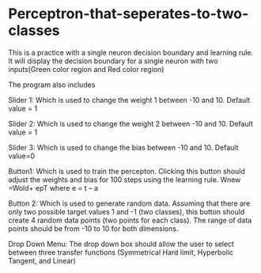 # Perceptron-that-seperates-to-two-classes

This is a practice with a single neuron decision boundary and learning rule. It will display the decision boundary for a single neuron with two inputs(Green color region and Red color region)

 
The program also includes

Slider 1: Which is used to change the weight 1 between -10 and 10. Default value = 1

Slider 2: Which is used to change the weight 2 between -10 and 10. Default value = 1

Slider 3: Which is used to change the bias between -10 and 10. Default value=0

Button1: Which is used to train the percepton. Clicking this button should adjust the weights and bias for 100 steps using the learning rule. Wnew =Wold+ epT  where  e = t – a

Button 2: Which is used to generate random data. Assuming that there are only two possible target values 1 and -1 (two classes), this button should create 4 random data points (two points for each class). The range of data points should be from -10 to 10 for both dimensions.
 
Drop Down Menu:
The drop down box should allow the user to select between three transfer functions (Symmetrical Hard limit, Hyperbolic Tangent, and Linear)
 
